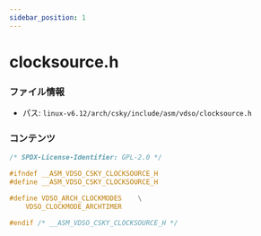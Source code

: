 ```yaml
---
sidebar_position: 1
---
```

# clocksource.h

### ファイル情報

- パス: `linux-v6.12/arch/csky/include/asm/vdso/clocksource.h`

### コンテンツ

```h
/* SPDX-License-Identifier: GPL-2.0 */

#ifndef __ASM_VDSO_CSKY_CLOCKSOURCE_H
#define __ASM_VDSO_CSKY_CLOCKSOURCE_H

#define VDSO_ARCH_CLOCKMODES	\
	VDSO_CLOCKMODE_ARCHTIMER

#endif /* __ASM_VDSO_CSKY_CLOCKSOURCE_H */

```
